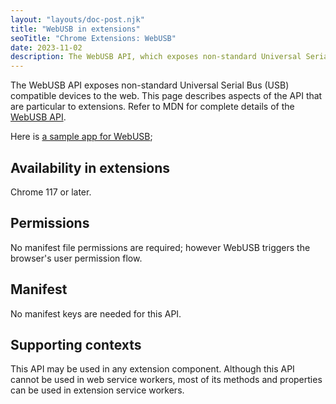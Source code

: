 ```yaml
---
layout: "layouts/doc-post.njk"
title: "WebUSB in extensions"
seoTitle: "Chrome Extensions: WebUSB"
date: 2023-11-02
description: The WebUSB API, which exposes non-standard Universal Serial Bus (USB) compatible devices to the web, is available in extensions.
---
```


The WebUSB API exposes non-standard Universal Serial Bus (USB) compatible devices to the web. This page describes aspects of the API that are particular to extensions. Refer to MDN for complete details of the [WebUSB API](https://developer.mozilla.org/docs/Web/API/WebUSB_API).

Here is [a sample app for WebUSB](https://github.com/sowbug/weblight/tree/master);

## Availability in extensions

Chrome 117 or later.

## Permissions

No manifest file permissions are required; however WebUSB triggers the browser's user permission flow.

## Manifest

No manifest keys are needed for this API.

## Supporting contexts

This API may be used in any extension component. Although this API cannot be used in web service workers, most of its methods and properties can be used in extension service workers.

